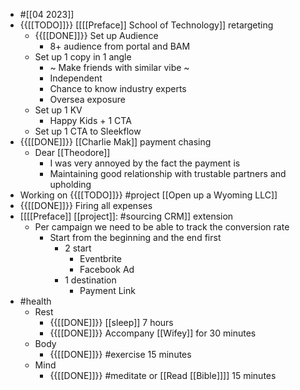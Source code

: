 - #[[04 2023]]
- {{[[TODO]]}}  [[[[Preface]] School of Technology]] retargeting
    - {{[[DONE]]}}  Set up Audience
        - 8+ audience from portal and BAM
    - Set up 1 copy in 1 angle
        - ~ Make friends with similar vibe ~
        - Independent
        - Chance to know industry experts
        - Oversea exposure
    - Set up 1 KV
        - Happy Kids + 1 CTA
    - Set up 1 CTA to Sleekflow
- {{[[DONE]]}}  [[Charlie Mak]] payment chasing
    - Dear [[Theodore]]
        - I was very annoyed by the fact the payment is 
        - Maintaining good relationship with trustable partners and upholding 
- Working on {{[[TODO]]}}  #project [[Open up a Wyoming LLC]]
- {{[[DONE]]}}  Firing all expenses
- [[[[Preface]] [[project]]: #sourcing CRM]] extension
    - Per campaign we need to be able to track the conversion rate
        - Start from the beginning and the end first
            - 2 start
                - Eventbrite
                - Facebook Ad
            - 1 destination
                - Payment Link
- #health
    - Rest
        - {{[[DONE]]}}  [[sleep]] 7 hours
        - {{[[DONE]]}}  Accompany [[Wifey]] for 30 minutes
    - Body
        - {{[[DONE]]}}  #exercise 15 minutes
    - Mind
        - {{[[DONE]]}}  #meditate or [[Read [[Bible]]]] 15 minutes
